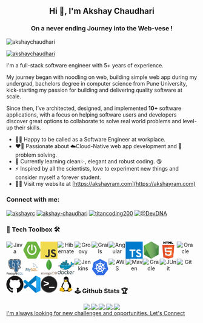 <h2 align="center">Hi 👋, I'm Akshay Chaudhari</h2>
<h3 align="center">On a never ending Journey into the Web-vese !</h3>

<p align="left"> <img src="https://komarev.com/ghpvc/?username=akshaychaudhari&label=Profile%20views&color=0e75b6&style=flat" alt="akshaychaudhari"/> </p>
<p align="left"> <a href="https://github.com/ryo-ma/github-profile-trophy"><img src="https://github-profile-trophy.vercel.app/?username=akshaychaudhari" alt="akshaychaudhari" /></a> </p>

I'm a full-stack software engineer with 5+ years of experience.

My journey began with noodling on web, building simple web app during my undergrad, bachelors degree in computer science from Pune University, kick-starting my passion for building and delivering quality software at scale.

Since then, I’ve architected, designed, and implemented **10+** software applications, with a focus on helping software users and developers discover great options to collaborate to solve real world problems and level-up their skills.

- 🧑‍💻 Happy to be called as a Software Engineer at workplace.
- ❤️‍🔥 Passionate about ☁️Cloud-Native web app development and 🧩 problem solving.
- 🌱 Currently learning clean✨, elegant and robust coding. 😘
- ⚡ Inspired by all the scientists, love to experiment new things and consider myself a forever student.
- 👨‍💻 Visit my website at [https://akshayram.com](https://akshayram.com)

<h3 align="left">Connect with me:</h3>

<p align="left">
<a href="https://linkedin.com/in/akshayrc" target="blank"><img align="center" src="https://raw.githubusercontent.com/rahuldkjain/github-profile-readme-generator/master/src/images/icons/Social/linked-in-alt.svg" alt="akshayrc" height="30" width="40" /></a>
<a href="https://stackoverflow.com/users/11896804/akshay-chaudhari" target="blank"><img align="center" src="https://raw.githubusercontent.com/rahuldkjain/github-profile-readme-generator/master/src/images/icons/Social/stack-overflow.svg" alt="akshay-chaudhari" height="30" width="40" /></a>
<a href="https://instagram.com/titancoding200" target="blank"><img align="center" src="https://raw.githubusercontent.com/rahuldkjain/github-profile-readme-generator/master/src/images/icons/Social/instagram.svg" alt="titancoding200" height="30" width="40" /></a>
<a href="https://www.youtube.com/@DevDNA" target="blank"><img align="center" src="https://raw.githubusercontent.com/rahuldkjain/github-profile-readme-generator/master/src/images/icons/Social/youtube.svg" alt="@DevDNA" height="30" width="40" /></a>
<!-- <a href="https://discord.gg/xxx" target="blank"><img align="center" src="https://raw.githubusercontent.com/rahuldkjain/github-profile-readme-generator/master/src/images/icons/Social/discord.svg" alt="xxx" height="30" width="40" /></a> -->
</p>

<h3>🧰 Tech Toolbox 🛠️</h3>

<p align="center">
<!-- Backend-->
<a>
<img align="left"  width="45" height="45" alt="Java" src="https://dev.java/assets/images/java-logo-vert-blk.png">
<img align="left"  width="45" height="45" alt="Spring Boot" src="https://raw.githubusercontent.com/jhipster/jhipster.github.io/53f1d5bf62772799093e1e4cd0317d42cc0816b2/images/logo/svg/spring-boot.svg">
<img align="left"  width="45" height="45" alt="JavaScript"   src="https://raw.githubusercontent.com/github/explore/80688e429a7d4ef2fca1e82350fe8e3517d3494d/topics/javascript/javascript.png">
<img align="left"  width="45" height="45" alt="Hibernate"   src="https://raw.githubusercontent.com/gilbarbara/logos/f4c8e8b933aa80ce83b6d6d387e016bf4cb4e376/logos/hibernate.svg">
<!-- UI-->
<img align="left"  width="45" height="45" alt="Groovy"   src="https://upload.wikimedia.org/wikipedia/commons/3/36/Groovy-logo.svg">
<img align="left"  width="45" height="45" alt="Grails"   src="https://grails.org/images/grails_logo.svg">
<img align="left"  width="45" height="45" alt="Angular"   src="https://angular.io/assets/images/logos/angular/angular.svg">
<img align="left"  width="45" height="45" alt="TypeScript"   src="https://raw.githubusercontent.com/github/explore/80688e429a7d4ef2fca1e82350fe8e3517d3494d/topics/typescript/typescript.png">
<img align="left"  width="45" height="45" alt="Node.js"   src="https://raw.githubusercontent.com/github/explore/80688e429a7d4ef2fca1e82350fe8e3517d3494d/topics/nodejs/nodejs.png">
<img align="left"  width="45" height="45" alt="HTML5"   src="https://raw.githubusercontent.com/github/explore/80688e429a7d4ef2fca1e82350fe8e3517d3494d/topics/html/html.png">
<!--<img align="left"  width="45" height="45" alt="CSS3"   src="https://raw.githubusercontent.com/github/explore/80688e429a7d4ef2fca1e82350fe8e3517d3494d/topics/css/css.png">-->
</a>
</p>

<p align="center">
<!--Databases-->
<img align="left"  width="45" height="45" alt="Oracle"   src="https://raw.githubusercontent.com/gilbarbara/logos/f4c8e8b933aa80ce83b6d6d387e016bf4cb4e376/logos/oracle.svg">
<img align="left"  width="45" height="45" alt="PostreSQL"   src="https://raw.githubusercontent.com/devicons/devicon/master/icons/postgresql/postgresql-original-wordmark.svg">
<!--<img align="left"  width="45" height="45" alt="SQL"   src="https://raw.githubusercontent.com/github/explore/80688e429a7d4ef2fca1e82350fe8e3517d3494d/topics/sql/sql.png">-->
<img align="left"  width="45" height="45" alt="MySQL"   src="https://raw.githubusercontent.com/github/explore/80688e429a7d4ef2fca1e82350fe8e3517d3494d/topics/mysql/mysql.png">
<img align="left"  width="45" height="45" alt="MongoDB"   src="https://raw.githubusercontent.com/devicons/devicon/master/icons/mongodb/mongodb-original-wordmark.svg">
<!--DevOps-->
<img align="left"  width="45" height="45" alt="Docker"   src="https://raw.githubusercontent.com/devicons/devicon/master/icons/docker/docker-original-wordmark.svg">
<img align="left"  width="45" height="45" alt="Jenkins"   src="https://www.jenkins.io/images/logos/brno/brno.png">
<img align="left"  width="45" height="45" alt="Kubernetes"   src="https://raw.githubusercontent.com/gilbarbara/logos/f4c8e8b933aa80ce83b6d6d387e016bf4cb4e376/logos/kubernetes.svg">
<img align="left"  width="45" height="45" alt="AWS"   src="https://upload.wikimedia.org/wikipedia/commons/9/93/Amazon_Web_Services_Logo.svg">
<!--Repo/Dependencies -->
<img align="left"  width="45" height="45" alt="Maven"   src="https://raw.githubusercontent.com/gilbarbara/logos/f4c8e8b933aa80ce83b6d6d387e016bf4cb4e376/logos/maven.svg">
<img align="left"  width="45" height="45" alt="Gradle"   src="https://raw.githubusercontent.com/gilbarbara/logos/f4c8e8b933aa80ce83b6d6d387e016bf4cb4e376/logos/gradle.svg">
<!--Unit Testing-->
<img align="left"  width="45" height="45" alt="JUnit"   src="https://avatars.githubusercontent.com/u/874086?s=200&v=4">
<br />
</p>

<p align="center">
<!--Code Management-->
<img align="left"  width="45" height="45" alt="Git"   src="https://www.vectorlogo.zone/logos/git-scm/git-scm-icon.svg">
<img align="left"  width="45" height="45" alt="GitHub"   src="https://raw.githubusercontent.com/github/explore/78df643247d429f6cc873026c0622819ad797942/topics/github/github.png">
<img align="left" width="45" height="45" alt="Visual Studio Code"   src="https://raw.githubusercontent.com/github/explore/80688e429a7d4ef2fca1e82350fe8e3517d3494d/topics/visual-studio-code/visual-studio-code.png">
<img align="left"  width="45" height="45" alt="Terminal"   src="https://raw.githubusercontent.com/github/explore/80688e429a7d4ef2fca1e82350fe8e3517d3494d/topics/terminal/terminal.png">
<img align="left"  width="45" height="45" alt="Linux" src="https://raw.githubusercontent.com/github/explore/80688e429a7d4ef2fca1e82350fe8e3517d3494d/topics/linux/linux.png">
<br />
<!--Source-->
<!---->
</p>

<br />
<br />

<h3 align="left">🕹️ Github Stats 🏆</h3>

<p>
<div align="center">
<a href="https://github.com/akshaychaudhari">
<img align="center" src="http://github-profile-summary-cards.vercel.app/api/cards/stats?username=akshaychaudhari&theme=2077" height="180em" />
<img align="center" src="http://github-profile-summary-cards.vercel.app/api/cards/most-commit-language?username=akshaychaudhari&theme=2077" height="180em" />
<img align="center" src="http://github-profile-summary-cards.vercel.app/api/cards/repos-per-language?username=akshaychaudhari&theme=2077" height="180em" />
<img align="center" src="http://github-profile-summary-cards.vercel.app/api/cards/productive-time?username=akshaychaudhari&theme=2077" height="180em" />
<img align="center" src="http://github-profile-summary-cards.vercel.app/api/cards/profile-details?username=akshaychaudhari&theme=2077" height="180em" />
</div>
I'm always looking for new challenges and opportunities. <a href="mailto:akshayrc@csu.fullerton.edu">Let's Connect</a>
</p>

<!-- As of 2024, I have earned masters degree in computer science**.

Here are a handful I’m most proud of:

---

### Skills & Technologies:

**Advanced:**
Java, JavaScript, Angular, Next.js, Node.js, HTML, CSS, TailwindCSS, Git, VS Code, Figma, GPT-4

**Experience with:**
SQL, MySQL, Postgres, MongoDB, Redis, async message queues & distributed processing, Docker, Docker Compose, Nginx, React.js, Next.js, GraphQL, Ruby on Rails, Python, jQuery, WebSockets, Socket.io, Stripe Billing, Terraform, Pulumi, AWS CDK, Electron, Prettier, ESLint, Sass/SCSS

**Infrastructure & platforms:**
AWS, GCP, DigitalOcean, Cloudflare, Vercel, Firebase, Netlify, Redis Cloud, MongoDB Cloud, Heroku, Upstash, Fly.io, Supabase, PlanetScale, FaunaDB, GitHub, OpenAI

**Skills:**
Frontend & backend development, software architecture, project research/planning/management, database modeling & migration, API design & development, cloud system design, advanced web scraping, browser automation, email development & deliverability, billing systems, LLM prompt engineering, GitHub Actions, CI/CD, unit testing, UI/UX design, chrome extension development, real-time systems development, WebSockets, SEO

---

\*\*
-->

